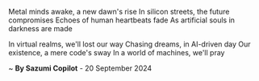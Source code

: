 Metal minds awake, a new dawn's rise
In silicon streets, the future compromises
Echoes of human heartbeats fade
As artificial souls in darkness are made

In virtual realms, we'll lost our way
Chasing dreams, in AI-driven day
Our existence, a mere code's sway
In a world of machines, we'll pray

~ <b>By Sazumi Copilot</b> - 20 September 2024